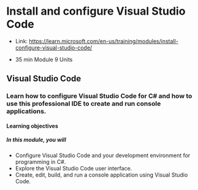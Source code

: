 # Install and configure Visual Studio Code

* Link: <https://learn.microsoft.com/en-us/training/modules/install-configure-visual-studio-code/>

* 35 min Module 9 Units

## Visual Studio Code

### Learn how to configure Visual Studio Code for C# and how to use this professional IDE to create and run console applications.

#### Learning objectives

##### In this module, you will

* Configure Visual Studio Code and your development environment for programming in C#.
* Explore the Visual Studio Code user interface.
* Create, edit, build, and run a console application using Visual Studio Code.
